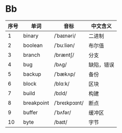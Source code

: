 # Bb

| 序号 | 单词         | 音标            | 中文含义  |
|----|------------|---------------|-------|
| 1  | binary     | /ˈbaɪnəri/    | 二进制   |
| 2  | boolean    | /ˈbuːliən/    | 布尔值   |
| 3  | branch     | /bræntʃ/      | 分支    |
| 4  | bug        | /bʌɡ/         | 缺陷，错误 |
| 5  | backup     | /ˈbækʌp/      | 备份    |
| 6  | block      | /blɑːk/       | 区块    |
| 7  | build      | /bɪld/        | 构建    |
| 8  | breakpoint | /ˈbreɪkpɔɪnt/ | 断点    |
| 9  | buffer     | /ˈbʌfər/      | 缓冲区   |
| 10 | byte       | /baɪt/        | 字节    |
